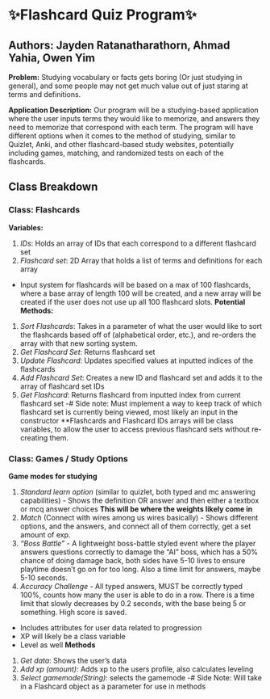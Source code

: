 # ✨Flashcard Quiz Program✨
## Authors: Jayden Ratanatharathorn, Ahmad Yahia, Owen Yim

**Problem:** Studying vocabulary or facts gets boring (Or just studying in general), and some people may not get much value out of just staring at terms and definitions.

**Application Description:** Our program will be a studying-based application where the user inputs terms they would like to memorize, and answers they need to memorize that correspond with each term. The program will have different options when it comes to the method of studying, similar to Quizlet, Anki, and other flashcard-based study websites, potentially including games, matching, and randomized tests on each of the flashcards.

## Class Breakdown
### Class: Flashcards
**Variables:**
1. *IDs*: Holds an array of IDs that each correspond to a different flashcard set
2. *Flashcard set*: 2D Array that holds a list of terms and definitions for each array
- Input system for flashcards will be based on a max of 100 flashcards, where a base array of length 100 will be created, and a new array will be created if the user does not use up all 100 flashcard slots.
**Potential Methods:**
1. *Sort Flashcards*: Takes in a parameter of what the user would like to sort the flashcards based off of (alphabetical order, etc.), and re-orders the array with that new sorting system.
2. *Get Flashcard Set*: Returns flashcard set
3. *Update Flashcard*: Updates specified values at inputted indices of the flashcards
4. *Add Flashcard Set*: Creates a new ID and flashcard set and adds it to the array of flashcard set IDs
5. *Get Flashcard*: Returns flashcard from inputted index from current flashcard set 
-# Side note: Must implement a way to keep track of which flashcard set is currently being viewed, most likely an input in the constructor
**Flashcards and Flashcard IDs arrays will be class variables, to allow the user to access previous flashcard sets without re-creating them.
### Class: Games / Study Options
**Game modes for studying**
1. *Standard learn option* (similar to quizlet, both typed and mc answering capabilities) - Shows the definition OR answer and then either a textbox or mcq answer choices ****This will be where the weights likely come in****
2. *Match* (Connect with wires among us wires basically) - Shows different options, and the answers, and connect all of them correctly, get a set amount of exp.
3. *“Boss Battle”* - A lightweight boss-battle styled event where the player answers questions correctly to damage the “AI” boss, which has a 50% chance of doing damage back, both sides have 5-10 lives to ensure playtime doesn’t go on for too long. Also a time limit for answers, maybe 5-10 seconds.
4. *Accuracy Challenge* - All typed answers, MUST be correctly typed 100%, counts how many the user is able to do in a row. There is a time limit that slowly decreases by 0.2 seconds, with the base being 5 or something. High score is saved.
- Includes attributes for user data related to progression
- XP will likely be a class variable
- Level as well
**Methods**
1. *Get data*: Shows the user’s data
2. *Add xp (amount)*: Adds xp to the users profile, also calculates leveling
3. *Select gamemode(String)*: selects the gamemode
-# Side Note: Will take in a Flashcard object as a parameter for use in methods
